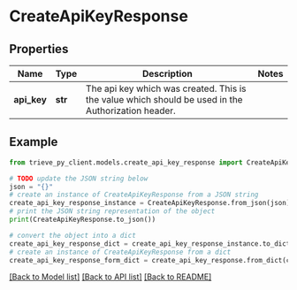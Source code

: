# CreateApiKeyResponse


## Properties

Name | Type | Description | Notes
------------ | ------------- | ------------- | -------------
**api_key** | **str** | The api key which was created. This is the value which should be used in the Authorization header. | 

## Example

```python
from trieve_py_client.models.create_api_key_response import CreateApiKeyResponse

# TODO update the JSON string below
json = "{}"
# create an instance of CreateApiKeyResponse from a JSON string
create_api_key_response_instance = CreateApiKeyResponse.from_json(json)
# print the JSON string representation of the object
print(CreateApiKeyResponse.to_json())

# convert the object into a dict
create_api_key_response_dict = create_api_key_response_instance.to_dict()
# create an instance of CreateApiKeyResponse from a dict
create_api_key_response_form_dict = create_api_key_response.from_dict(create_api_key_response_dict)
```
[[Back to Model list]](../README.md#documentation-for-models) [[Back to API list]](../README.md#documentation-for-api-endpoints) [[Back to README]](../README.md)


